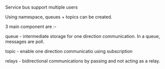 

Service bus support multiple users

Using namespace, queues + topics can be created. 

3 main component are :- 

queue - intermediate storage for one direction communication. In a queue, messages are poll. 


topic - enable one direction communicatio using subscription
 
relays - bidirectional communications by passing and not acting as a relay.

